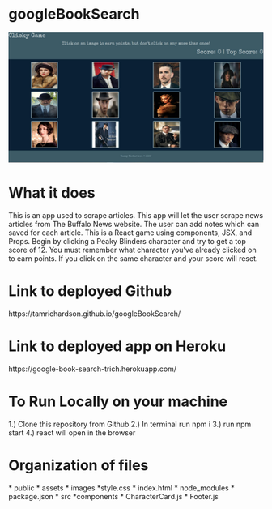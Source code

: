 # googleBookSearch
![](https://github.com/tamrichardson/clicky-game/blob/master/public/assets/images/clickyScreenshot.JPG)

<h1>What it does</h1>
This is an app used to scrape articles. This app will let the user scrape news articles from The Buffalo News website. The user can add notes which can saved for each article.
This is a React game using components, JSX, and Props. Begin by clicking a Peaky Blinders character and try to get a top score of 12. You must remember what character you've already clicked on to earn points. If you click on the same character and your score will reset. 

<h1>Link to deployed Github</h1>
https://tamrichardson.github.io/googleBookSearch/

<h1>Link to deployed app on Heroku</h1>
https://google-book-search-trich.herokuapp.com/


<h1>To Run Locally on your machine</h1>
1.) Clone this repository from Github
2.) In terminal run npm i
3.) run npm start
4.) react will open in the browser
<h1>Organization of files</h1>
* public
    * assets
        * images
    *style.css
    * index.html 
* node_modules
    * package.json
* src
    *components
        * CharacterCard.js
        * Footer.js